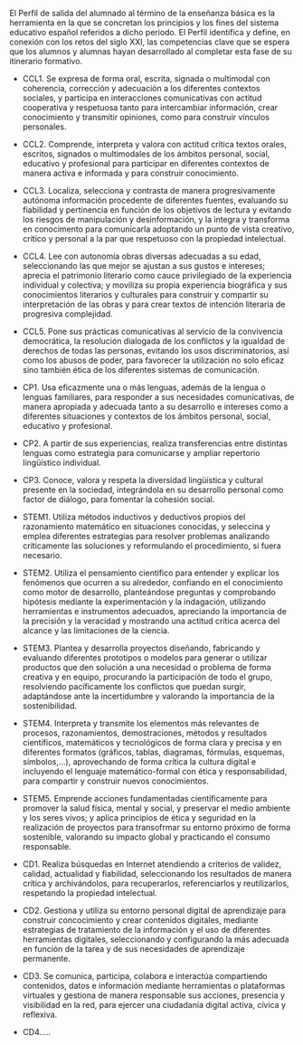 El Perfil de salida del alumnado al término de la enseñanza básica es la herramienta en la que se concretan los principios y los fines del sistema educativo español referidos a dicho periodo. El Perfil identifica y define, en conexión con los retos del siglo XXI, las competencias clave que se espera que los alumnos y alumnas hayan desarrollado al completar esta fase de su itinerario formativo.

* CCL1. Se expresa de forma oral, escrita, signada o multimodal con coherencia, corrección y adecuación a los diferentes contextos sociales, y participa en interacciones comunicativas con actitud cooperativa y respetuosa tanto para intercambiar información, crear conocimiento y transmitir opiniones, como para construir vínculos personales.

* CCL2. Comprende, interpreta y valora con actitud crítica textos orales, escritos, signados o multimodales de los ámbitos personal, social, educativo y profesional para participar en diferentes contextos de manera activa e informada y para construir conocimiento.

* CCL3. Localiza, selecciona y contrasta de manera progresivamente autónoma información procedente de diferentes fuentes, evaluando su fiabilidad y pertinencia en función de los objetivos de lectura y evitando los riesgos de manipulación y desinformación, y la integra y transforma en conocimento para comunicarla adoptando un punto de vista creativo, crítico y personal a la par que respetuoso con la propiedad intelectual.

* CCL4. Lee con autonomía obras diversas adecuadas a su edad, seleccionando las que mejor se ajustan a sus gustos e intereses; aprecia el patrimonio literario como cauce privilegiado de la experiencia individual y colectiva; y moviliza su propia experiencia biográfica y sus conocimientos literarios y culturales para construir y compartir su interpretación de las obras y para crear textos de intención literaria de progresiva complejidad.

* CCL5. Pone sus prácticas comunicativas al servicio de la convivencia democrática, la resolución dialogada de los conflictos y la igualdad de derechos de todas las personas, evitando los usos discriminatorios, así como los abusos de poder, para favorecer la utilización no solo eficaz sino también ética de los diferentes sistemas de comunicación.

* CP1. Usa eficazmente una o más lenguas, además de la lengua o lenguas familiares, para responder a sus necesidades comunicativas, de manera apropiada y adecuada tanto a su desarrollo e intereses como a diferentes situaciones y contextos de los ámbitos personal, social, educativo y profesional.

* CP2. A partir de sus experiencias, realiza transferencias entre distintas lenguas como estrategia para comunicarse y ampliar repertorio lingüístico individual.

* CP3. Conoce, valora y respeta la diversidad lingüística y cultural presente en la sociedad, integrándola en su desarrollo personal como factor de diálogo, para fomentar la cohesión social.

* STEM1. Utiliza métodos inductivos y deductivos propios del razonamiento matemático en situaciones conocidas, y seleccina y emplea diferentes estrategias para resolver problemas analizando críticamente las soluciones y reformulando el procedimiento, si fuera necesario.

* STEM2. Utiliza el pensamiento científico para entender y explicar los fenómenos que ocurren a su alrededor, confiando en el conocimiento como motor de desarrollo, planteándose preguntas y comprobando hipótesis mediante la experimentación y la indagación, utilizando herramientas e instrumentos adecuados, apreciando la importancia de la precisión y la veracidad y mostrando una actitud crítica acerca del alcance y las limitaciones de la ciencia.

* STEM3. Plantea y desarrolla proyectos diseñando, fabricando y evaluando diferentes prototipos o modelos para generar o utilizar productos que den solución a una necesidad o problema de forma creativa y en equipo, procurando la participación de todo el grupo, resolviendo pacíficamente los conflictos que puedan surgir, adaptándose ante la incertidumbre y valorando la importancia de la sostenibilidad.

* STEM4. Interpreta y transmite los elementos más relevantes de procesos, razonamientos, demostraciones, métodos y resultados científicos, matemáticos y tecnológicos de forma clara y precisa y en diferentes formatos (gráficos, tablas, diagramas, fórmulas, esquemas, símbolos,...), aprovechando de forma crítica la cultura digital e incluyendo el lenguaje matemático-formal con ética y responsabilidad, para compartir y construir nuevos conocimientos.

* STEM5. Emprende acciones fundamentadas científicamente para promover la salud física, mental y social, y preservar el medio ambiente y los seres vivos; y aplica principios de ética y seguridad en la realización de proyectos para transofrmar su entorno próximo de forma sostenible, valorando su impacto global y practicando el consumo responsable.

* CD1. Realiza búsquedas en Internet atendiendo a criterios de validez, calidad, actualidad y fiabilidad, seleccionando los resultados de manera crítica y archivándolos, para recuperarlos, referenciarlos y reutilizarlos, respetando la propiedad intelectual.

* CD2. Gestiona y utiliza su entorno personal digital de aprendizaje para construir concocimiento y crear contenidos digitales, mediante estrategias de tratamiento de la información y el uso de diferentes herramientas digitales, seleccionando y configurando la más adecuada en función de la tarea y de sus necesidades de aprendizaje permanente.

* CD3. Se comunica, participa, colabora e interactúa compartiendo contenidos, datos e información mediante herramientas o plataformas virtuales y gestiona de manera responsable sus acciones, presencia y visibilidad en la red, para ejercer una ciudadanía digital activa, cívica y reflexiva.

* CD4.....
